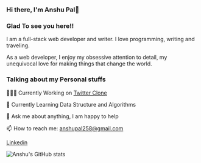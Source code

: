 ### Hi there, I'm Anshu Pal👋

<h3>Glad To see you here!!</h3>
I am a full-stack web developer and writer. I love programming, writing and traveling.

As a web developer, I enjoy my obsessive attention to detail, my unequivocal love for making things that change the world.


<h3>Talking about my Personal stuffs</h3>

   👨🏽‍💻 Currently Working on <a href="https://github.com/anshuUnity/Twitter-Clone" target="_blank">Twitter Clone</a>
    
   🌱 Currently Learning Data Structure and Algorithms
    
   💬 Ask me about anything, I am happy to help
    
   📫 How to reach me: anshupal258@gmail.com
   
<a href="https://www.linkedin.com/in/anshu-deve/">Linkedin</a>

![Anshu's GitHub stats](https://github-readme-stats.vercel.app/api?username=anshuUnity&show_icons=true)

